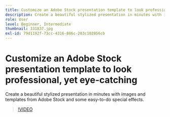 ```yaml
---
title: Customize an Adobe Stock presentation template to look professional, yet eye-catching
description: Create a beautiful stylized presentation in minutes with images and templates from Adobe Stock and some easy-to-do special effects
role: User
level: Beginner, Intermediate
thumbnail: 331837.jpg
exl-id: 79d1192f-73cc-4316-886c-203c102856cb
---
```

# Customize an Adobe Stock presentation template to look professional, yet eye-catching

Create a beautiful stylized presentation in minutes with images and templates from Adobe Stock and some easy-to-do special effects.

>[!VIDEO](https://video.tv.adobe.com/v/331837?hidetitle=true)
